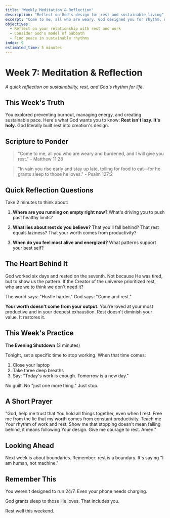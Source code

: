 ```yaml
---
title: "Weekly Meditation & Reflection"
description: "Reflect on God's design for rest and sustainable living"
excerpt: "Come to me, all who are weary. God designed you for rhythm, not relentless grinding."
objectives:
  - Reflect on your relationship with rest and work
  - Consider God's model of Sabbath
  - Find peace in sustainable rhythms
index: 9
estimated_time: 5 minutes
---
```


# Week 7: Meditation & Reflection

_A quick reflection on sustainability, rest, and God's rhythm for life._

## This Week's Truth

You explored preventing burnout, managing energy, and creating sustainable pace. Here's what God wants you to know: **Rest isn't lazy. It's holy.** God literally built rest into creation's design.

## Scripture to Ponder

> "Come to me, all you who are weary and burdened, and I will give you rest." - Matthew 11:28

> "In vain you rise early and stay up late, toiling for food to eat—for he grants sleep to those he loves." - Psalm 127:2

## Quick Reflection Questions

Take 2 minutes to think about:

1. **Where are you running on empty right now?** What's driving you to push past healthy limits?

2. **What lies about rest do you believe?** That you'll fall behind? That rest equals laziness? That your worth comes from productivity?

3. **When do you feel most alive and energized?** What patterns support your best self?

## The Heart Behind It

God worked six days and rested on the seventh. Not because He was tired, but to show us the pattern. If the Creator of the universe prioritized rest, who are we to think we don't need it?

The world says: "Hustle harder."
God says: "Come and rest."

**Your worth doesn't come from your output.** You're loved at your most productive and in your deepest exhaustion. Rest doesn't diminish your value. It restores it.

## This Week's Practice

**The Evening Shutdown** (3 minutes)

Tonight, set a specific time to stop working. When that time comes:

1. Close your laptop
2. Take three deep breaths
3. Say: "Today's work is enough. Tomorrow is a new day."

No guilt. No "just one more thing." Just stop.

## A Short Prayer

"God, help me trust that You hold all things together, even when I rest. Free me from the lie that my worth comes from constant productivity. Teach me Your rhythm of work and rest. Show me that stopping doesn't mean falling behind, it means following Your design. Give me courage to rest. Amen."

## Looking Ahead

Next week is about boundaries. Remember: rest is a boundary. It's saying "I am human, not machine."

## Remember This

You weren't designed to run 24/7. Even your phone needs charging.

God grants sleep to those He loves. That includes you.

Rest well this weekend.
